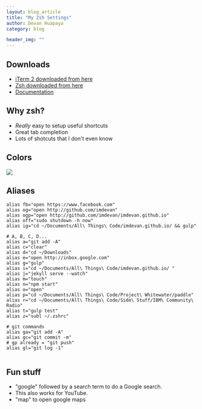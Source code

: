 ```yaml
---
layout: blog_article
title: "My Zsh Settings"
author: Devan Huapaya
category: blog

header_img: ""
---
```


## Downloads

* [iTerm 2 downloaded from here](https://www.iterm2.com)
* [Zsh downloaded from here](http://ohmyz.sh)
* [Documentation](https://github.com/robbyrussell/oh-my-zsh/wiki/Cheatsheet)

## Why zsh?

- *Really* easy to setup useful shortcuts
- Great tab completion
- Lots of shotcuts that I don't even know

## Colors

<img src="{{ context.root }}/assets/images/post_images/term_colors.png" style="max-width: 400px"/>

<!-- more -->

## Aliases

``` 
alias fb="open https://www.facebook.com"
alias og="open http://github.com/imdevan"
alias ogp="open http://github.com/imdevan/imdevan.github.io"
alias off="sudo shutdown -h now"
alias ig="cd ~/Documents/All\ Things\ Code/imdevan.github.io/ && gulp"

# A, B, C, D...
alias a="git add -A"
alias c="clear"
alias d="cd ~/Downloads"
alias e="open http://inbox.google.com"
alias g="gulp"
alias i="cd ~/Documents/All\ Things\ Code/imdevan.github.io/ "
alias j="jekyll serve --watch"
alias m="touch"
alias n="npm start"
alias o="open"
alias p="cd ~/Documents/All\ Things\ Code/Project\ Whitewater/paddle"
alias r="cd ~/Documents/All\ Things\ Code/Side\ Stuff/IBM\ Community\ Radio"
alias t="gulp test"
alias z="subl ~/.zshrc"

# git commands
alias ga="git add -A"
alias gc="git commit -m"
# gp already = "git push"
alias gl="git log -1"


```

## Fun stuff
 
* "google" followed by a search term to do a Google search. 
* This also works for YouTube.
* "map" to open google maps


